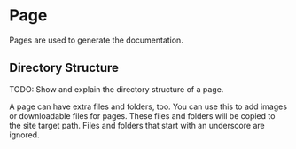 # Page

Pages are used to generate the documentation.

## Directory Structure

TODO: Show and explain the directory structure of a page.

A page can have extra files and folders, too.
You can use this to add images or downloadable files for pages.
These files and folders will be copied to the site target path.
Files and folders that start with an underscore are ignored.
